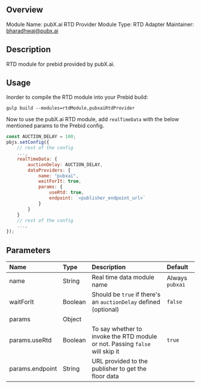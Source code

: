 
## Overview
Module Name: pubX.ai RTD Provider
Module Type: RTD Adapter
Maintainer: bharadhwaj@pubx.ai

  
## Description
RTD module for prebid provided by pubX.ai.

  
## Usage

Inorder to compile the RTD module into your Prebid build:

```shell
gulp build --modules=rtdModule,pubxaiRtdProvider
```

Now to use the pubX.ai RTD module, add `realTimeData` with the below mentioned params to the Prebid config.

```javascript
const AUCTION_DELAY = 100;
pbjs.setConfig({
	// rest of the config
	...,
	realTimeData: {
		auctionDelay: AUCTION_DELAY,
		dataProviders: {
			name: "pubxai",
			waitForIt: true,
			params: {
				useRtd: true,
				endpoint: `<publisher_endpoint_url>`
			}
		}
	}
	// rest of the config
	...,
});
```

## Parameters

| Name            | Type    | Description                                                                  | Default         |
| :-------------- | :------ | :--------------------------------------------------------------------------- |:--------------- |
| name            | String  | Real time data module name                                                   | Always `pubxai` |
| waitForIt       | Boolean | Should be `true` if there's an `auctionDelay` defined (optional)             | `false`         |
| params          | Object  |                                                                              |                 |
| params.useRtd   | Boolean | To say whether to invoke the RTD module or not. Passing `false` will skip it | `true`          |
| params.endpoint | String  | URL provided to the publisher to get the floor data                          |                 |


